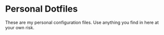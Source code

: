 # Personal Dotfiles

These are my personal configuration files.  Use anything you find in here at
your own risk.
